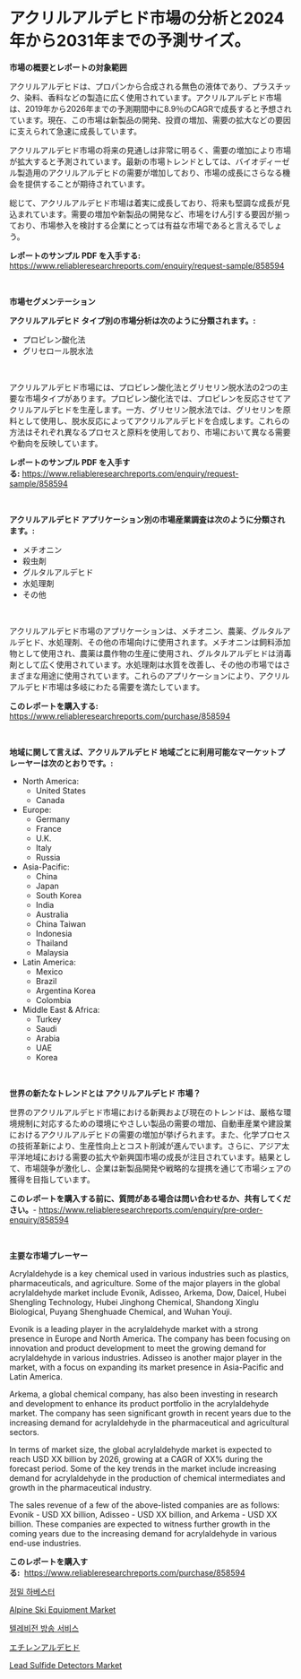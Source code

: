 <p><h1>アクリルアルデヒド市場の分析と2024年から2031年までの予測サイズ。</h1></p><p><strong>市場の概要とレポートの対象範囲</strong></p>
<p><p>アクリルアルデヒドは、プロパンから合成される無色の液体であり、プラスチック、染料、香料などの製造に広く使用されています。アクリルアルデヒド市場は、2019年から2026年までの予測期間中に8.9％のCAGRで成長すると予想されています。現在、この市場は新製品の開発、投資の増加、需要の拡大などの要因に支えられて急速に成長しています。</p><p>アクリルアルデヒド市場の将来の見通しは非常に明るく、需要の増加により市場が拡大すると予測されています。最新の市場トレンドとしては、バイオディーゼル製造用のアクリルアルデヒドの需要が増加しており、市場の成長にさらなる機会を提供することが期待されています。</p><p>総じて、アクリルアルデヒド市場は着実に成長しており、将来も堅調な成長が見込まれています。需要の増加や新製品の開発など、市場をけん引する要因が揃っており、市場参入を検討する企業にとっては有益な市場であると言えるでしょう。</p></p>
<p><strong>レポートのサンプル PDF を入手する:</strong> <a href="https://www.reliableresearchreports.com/enquiry/request-sample/858594">https://www.reliableresearchreports.com/enquiry/request-sample/858594</a></p>
<p>&nbsp;</p>
<p><strong>市場セグメンテーション</strong></p>
<p><strong>アクリルアルデヒド タイプ別の市場分析は次のように分類されます。:</strong></p>
<p><ul><li>プロピレン酸化法</li><li>グリセロール脱水法</li></ul></p>
<p>&nbsp;</p>
<p><p>アクリルアルデヒド市場には、プロピレン酸化法とグリセリン脱水法の2つの主要な市場タイプがあります。プロピレン酸化法では、プロピレンを反応させてアクリルアルデヒドを生産します。一方、グリセリン脱水法では、グリセリンを原料として使用し、脱水反応によってアクリルアルデヒドを合成します。これらの方法はそれぞれ異なるプロセスと原料を使用しており、市場において異なる需要や動向を反映しています。</p></p>
<p><strong>レポートのサンプル PDF を入手する:</strong>&nbsp;<a href="https://www.reliableresearchreports.com/enquiry/request-sample/858594">https://www.reliableresearchreports.com/enquiry/request-sample/858594</a></p>
<p>&nbsp;</p>
<p><strong> アクリルアルデヒド アプリケーション別の市場産業調査は次のように分類されます。:</strong></p>
<p><ul><li>メチオニン</li><li>殺虫剤</li><li>グルタルアルデヒド</li><li>水処理剤</li><li>その他</li></ul></p>
<p>&nbsp;</p>
<p><p>アクリルアルデヒド市場のアプリケーションは、メチオニン、農薬、グルタルアルデヒド、水処理剤、その他の市場向けに使用されます。メチオニンは飼料添加物として使用され、農薬は農作物の生産に使用され、グルタルアルデヒドは消毒剤として広く使用されています。水処理剤は水質を改善し、その他の市場ではさまざまな用途に使用されています。これらのアプリケーションにより、アクリルアルデヒド市場は多岐にわたる需要を満たしています。</p></p>
<p><strong>このレポートを購入する:</strong>&nbsp; <a href="https://www.reliableresearchreports.com/purchase/858594">https://www.reliableresearchreports.com/purchase/858594</a></p>
<p>&nbsp;</p>
<p><strong>地域に関して言えば、アクリルアルデヒド 地域ごとに利用可能なマーケットプレーヤーは次のとおりです。:</strong></p>
<p><ul>
    <li>
        North America:
        <ul>
            <li>United States</li>
            <li>Canada</li>
        </ul>
    </li>
    <li>
        Europe:
        <ul>
            <li>Germany</li>
            <li>France</li>
            <li>U.K.</li>
            <li>Italy</li>
            <li>Russia</li>
        </ul>
    </li>
    <li>
        Asia-Pacific:
        <ul>
            <li>China</li>
            <li>Japan</li>
            <li>South Korea</li>
            <li>India</li>
            <li>Australia</li>
            <li>China Taiwan</li>
            <li>Indonesia</li>
            <li>Thailand</li>
            <li>Malaysia</li>
        </ul>
    </li>
    <li>
        Latin America:
        <ul>
            <li>Mexico</li>
            <li>Brazil</li>
            <li>Argentina Korea</li>
            <li>Colombia</li>
        </ul>
    </li>
    <li>
        Middle East & Africa:
        <ul>
            <li>Turkey</li>
            <li>Saudi</li>
            <li>Arabia</li>
            <li>UAE</li>
            <li>Korea</li>
        </ul>
    </li>
    </ul></p>
<p>&nbsp;</p>
<p><strong>世界の新たなトレンドとは アクリルアルデヒド 市場？</strong></p>
<p><p>世界のアクリルアルデヒド市場における新興および現在のトレンドは、厳格な環境規制に対応するための環境にやさしい製品の需要の増加、自動車産業や建設業におけるアクリルアルデヒドの需要の増加が挙げられます。また、化学プロセスの技術革新により、生産性向上とコスト削減が進んでいます。さらに、アジア太平洋地域における需要の拡大や新興国市場の成長が注目されています。結果として、市場競争が激化し、企業は新製品開発や戦略的な提携を通じて市場シェアの獲得を目指しています。</p></p>
<p><strong>このレポートを購入する前に、質問がある場合は問い合わせるか、共有してください。</strong>- <a href="https://www.reliableresearchreports.com/enquiry/pre-order-enquiry/858594">https://www.reliableresearchreports.com/enquiry/pre-order-enquiry/858594</a></p>
<p>&nbsp;</p>
<p><strong>主要な市場プレーヤー</strong></p>
<p><p>Acrylaldehyde is a key chemical used in various industries such as plastics, pharmaceuticals, and agriculture. Some of the major players in the global acrylaldehyde market include Evonik, Adisseo, Arkema, Dow, Daicel, Hubei Shengling Technology, Hubei Jinghong Chemical, Shandong Xinglu Biological, Puyang Shenghuade Chemical, and Wuhan Youji.</p><p>Evonik is a leading player in the acrylaldehyde market with a strong presence in Europe and North America. The company has been focusing on innovation and product development to meet the growing demand for acrylaldehyde in various industries. Adisseo is another major player in the market, with a focus on expanding its market presence in Asia-Pacific and Latin America.</p><p>Arkema, a global chemical company, has also been investing in research and development to enhance its product portfolio in the acrylaldehyde market. The company has seen significant growth in recent years due to the increasing demand for acrylaldehyde in the pharmaceutical and agricultural sectors.</p><p>In terms of market size, the global acrylaldehyde market is expected to reach USD XX billion by 2026, growing at a CAGR of XX% during the forecast period. Some of the key trends in the market include increasing demand for acrylaldehyde in the production of chemical intermediates and growth in the pharmaceutical industry.</p><p>The sales revenue of a few of the above-listed companies are as follows: Evonik - USD XX billion, Adisseo - USD XX billion, and Arkema - USD XX billion. These companies are expected to witness further growth in the coming years due to the increasing demand for acrylaldehyde in various end-use industries.</p></p>
<p><strong>このレポートを購入する:</strong>&nbsp;&nbsp;<a href="https://www.reliableresearchreports.com/purchase/858594">https://www.reliableresearchreports.com/purchase/858594</a></p>
<p><p><a href="https://github.com/vs2869dizt0/Market-Research-Report-List-1/blob/main/20996644452.md">정밀 하베스터</a></p><p><a href="https://github.com/RichRobinson5/Market-Research-Report-List-4/blob/main/alpine-ski-equipment-market.md">Alpine Ski Equipment Market</a></p><p><a href="https://github.com/sougarounis/Market-Research-Report-List-3/blob/main/26061604451.md">텔레비전 방송 서비스</a></p><p><a href="https://github.com/oqoeusbvpadwjs08/Market-Research-Report-List-1/blob/main/48593164912.md">エチレンアルデヒド</a></p><p><a href="https://issuu.com/reportprime-2/docs/lead-sulfide-detectors-market-size-2030.pptx">Lead Sulfide Detectors Market</a></p></p>